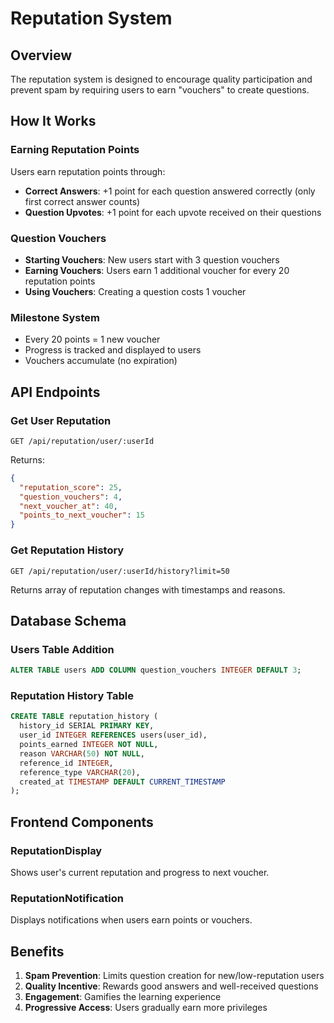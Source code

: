 # Reputation System

## Overview
The reputation system is designed to encourage quality participation and prevent spam by requiring users to earn "vouchers" to create questions.

## How It Works

### Earning Reputation Points
Users earn reputation points through:
- **Correct Answers**: +1 point for each question answered correctly (only first correct answer counts)
- **Question Upvotes**: +1 point for each upvote received on their questions

### Question Vouchers
- **Starting Vouchers**: New users start with 3 question vouchers
- **Earning Vouchers**: Users earn 1 additional voucher for every 20 reputation points
- **Using Vouchers**: Creating a question costs 1 voucher

### Milestone System
- Every 20 points = 1 new voucher
- Progress is tracked and displayed to users
- Vouchers accumulate (no expiration)

## API Endpoints

### Get User Reputation
```
GET /api/reputation/user/:userId
```
Returns:
```json
{
  "reputation_score": 25,
  "question_vouchers": 4,
  "next_voucher_at": 40,
  "points_to_next_voucher": 15
}
```

### Get Reputation History
```
GET /api/reputation/user/:userId/history?limit=50
```
Returns array of reputation changes with timestamps and reasons.

## Database Schema

### Users Table Addition
```sql
ALTER TABLE users ADD COLUMN question_vouchers INTEGER DEFAULT 3;
```

### Reputation History Table
```sql
CREATE TABLE reputation_history (
  history_id SERIAL PRIMARY KEY,
  user_id INTEGER REFERENCES users(user_id),
  points_earned INTEGER NOT NULL,
  reason VARCHAR(50) NOT NULL,
  reference_id INTEGER,
  reference_type VARCHAR(20),
  created_at TIMESTAMP DEFAULT CURRENT_TIMESTAMP
);
```

## Frontend Components

### ReputationDisplay
Shows user's current reputation and progress to next voucher.

### ReputationNotification
Displays notifications when users earn points or vouchers.

## Benefits
1. **Spam Prevention**: Limits question creation for new/low-reputation users
2. **Quality Incentive**: Rewards good answers and well-received questions
3. **Engagement**: Gamifies the learning experience
4. **Progressive Access**: Users gradually earn more privileges 